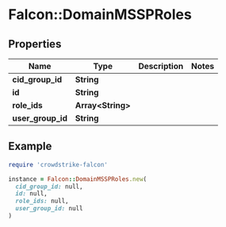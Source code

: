 # Falcon::DomainMSSPRoles

## Properties

| Name | Type | Description | Notes |
| ---- | ---- | ----------- | ----- |
| **cid_group_id** | **String** |  |  |
| **id** | **String** |  |  |
| **role_ids** | **Array&lt;String&gt;** |  |  |
| **user_group_id** | **String** |  |  |

## Example

```ruby
require 'crowdstrike-falcon'

instance = Falcon::DomainMSSPRoles.new(
  cid_group_id: null,
  id: null,
  role_ids: null,
  user_group_id: null
)
```

